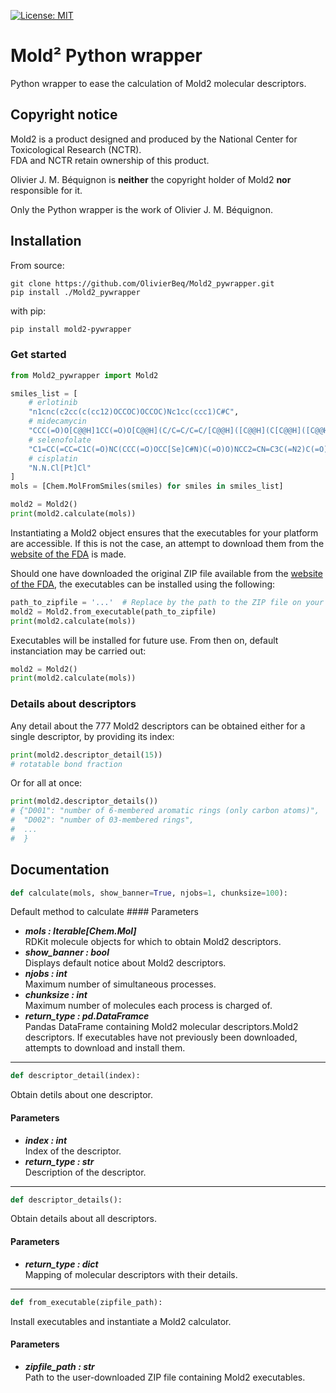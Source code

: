 [![License: MIT](https://img.shields.io/badge/License-MIT-yellow.svg)](https://opensource.org/licenses/MIT)

# Mold² Python wrapper

Python wrapper to ease the calculation of Mold2 molecular descriptors.

## Copyright notice

Mold2 is a product designed and produced by the National Center for Toxicological
Research (NCTR).<br/>FDA and NCTR retain ownership of this product.

Olivier J. M. Béquignon is **neither** the copyright holder of Mold2 **nor** responsible for it.

Only the Python wrapper is the work of Olivier J. M. Béquignon.

## Installation

From source:

    git clone https://github.com/OlivierBeq/Mold2_pywrapper.git
    pip install ./Mold2_pywrapper

with pip:

```bash
pip install mold2-pywrapper
```

### Get started

```python
from Mold2_pywrapper import Mold2

smiles_list = [
    # erlotinib
    "n1cnc(c2cc(c(cc12)OCCOC)OCCOC)Nc1cc(ccc1)C#C",
    # midecamycin
    "CCC(=O)O[C@@H]1CC(=O)O[C@@H](C/C=C/C=C/[C@@H]([C@@H](C[C@@H]([C@@H]([C@H]1OC)O[C@H]2[C@@H]([C@H]([C@@H]([C@H](O2)C)O[C@H]3C[C@@]([C@H]([C@@H](O3)C)OC(=O)CC)(C)O)N(C)C)O)CC=O)C)O)C",
    # selenofolate
    "C1=CC(=CC=C1C(=O)NC(CCC(=O)OCC[Se]C#N)C(=O)O)NCC2=CN=C3C(=N2)C(=O)NC(=N3)N",
    # cisplatin
    "N.N.Cl[Pt]Cl"
]
mols = [Chem.MolFromSmiles(smiles) for smiles in smiles_list]

mold2 = Mold2()
print(mold2.calculate(mols))
```

Instantiating a Mold2 object ensures that the executables for your platform are accessible.
If this is not the case, an attempt to download them from the
[website of the FDA](https://www.fda.gov/science-research/bioinformatics-tools/mold2) is made.

Should one have downloaded the original ZIP file available from the
[website of the FDA](https://www.fda.gov/science-research/bioinformatics-tools/mold2), the executables can be installed
using the following:

```python
path_to_zipfile = '...'  # Replace by the path to the ZIP file on your machine
mold2 = Mold2.from_executable(path_to_zipfile)
print(mold2.calculate(mols))
```

Executables will be installed for future use. From then on, default instanciation may be carried out:

```python
mold2 = Mold2()
print(mold2.calculate(mols))
```

### Details about descriptors

Any detail about the 777 Mold2 descriptors can be obtained either for a single descriptor, by providing its index:

```python
print(mold2.descriptor_detail(15))
# rotatable bond fraction
```

Or for all at once:

```python
print(mold2.descriptor_details())
# {"D001": "number of 6-membered aromatic rings (only carbon atoms)",
#  "D002": "number of 03-membered rings",
#  ...
#  }
```

## Documentation

```python
def calculate(mols, show_banner=True, njobs=1, chunksize=100):
```

Default method to calculate #### Parameters

- ***mols  : Iterable[Chem.Mol]***  
  RDKit molecule objects for which to obtain Mold2 descriptors.
- ***show_banner  : bool***  
  Displays default notice about Mold2 descriptors.
- ***njobs  : int***  
  Maximum number of simultaneous processes.
- ***chunksize  : int***  
  Maximum number of molecules each process is charged of.
- ***return_type  : pd.DataFramce***  
  Pandas DataFrame containing Mold2 molecular descriptors.Mold2 descriptors.
  If executables have not previously been downloaded, attempts to download and install them.

________________

```python
def descriptor_detail(index):
```

Obtain detils about one descriptor.

#### Parameters

- ***index  : int***  
  Index of the descriptor.
- ***return_type  : str***  
  Description of the descriptor.

________________

```python
def descriptor_details():
```

Obtain details about all descriptors.

#### Parameters

- ***return_type  : dict***  
  Mapping of molecular descriptors with their details.

________________

```python
def from_executable(zipfile_path):
```

Install executables and instantiate a Mold2 calculator.

#### Parameters

- ***zipfile_path  : str***  
  Path to the user-downloaded ZIP file containing Mold2 executables.


